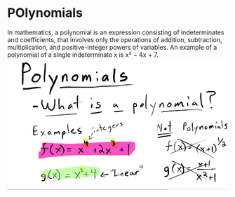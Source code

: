 # POlynomials
In mathematics, a polynomial is an expression consisting of indeterminates and coefficients, that involves only the operations of addition, subtraction, multiplication, and positive-integer powers of variables. An example of a polynomial of a single indeterminate x is x² − 4x + 7.
<img src =  "polyimage.jpg" width = "550" height = "300 ">
